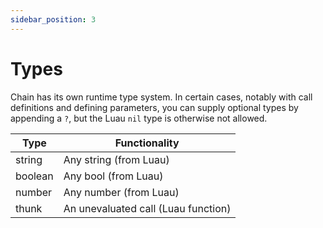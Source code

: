 ```yaml
---
sidebar_position: 3
---
```


# Types

Chain has its own runtime type system. In certain cases, notably with call definitions and defining parameters, you can supply optional types by appending a `?`, but the Luau `nil` type is otherwise not allowed.

| Type | Functionality |
| --- | --- |
| string | Any string (from Luau) |
| boolean | Any bool (from Luau) |
| number | Any number (from Luau) |
| thunk | An unevaluated call (Luau function) |
